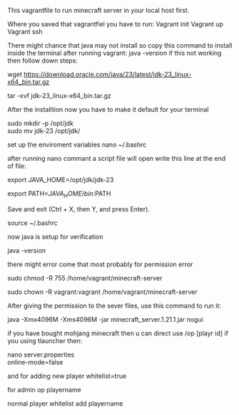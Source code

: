 This vagrantfile to run minecraft server in your local host first.

Where you saved that vagrantfiel you have to run: 
Vagrant init
Vagrant up
Vagrant ssh

There might chance that java may not install so copy this command to install inside the terminal after running vagrant:
java -version if this not working then follow down steps:

wget https://download.oracle.com/java/23/latest/jdk-23_linux-x64_bin.tar.gz 

tar -xvf jdk-23_linux-x64_bin.tar.gz                                        

After the installtion now you have to make it default for your terminal

sudo mkdir -p /opt/jdk      
sudo mv jdk-23 /opt/jdk/                                                                                                                                                            

set up the enviroment variables
nano ~/.bashrc

after running nano commant a script file will open write this line at the end of file:

export JAVA_HOME=/opt/jdk/jdk-23

export PATH=$JAVA_HOME/bin:$PATH

Save and exit (Ctrl + X, then Y, and press Enter).

source ~/.bashrc

now java is setup for verification

java -version

there might error come that most probably for permission error

sudo chmod -R 755 /home/vagrant/minecraft-server

sudo chown -R vagrant:vagrant /home/vagrant/minecraft-server

After giving the permission to the sever files, use this command to run it:

java -Xmx4096M -Xms4096M -jar minecraft_server.1.21.1.jar nogui

if you have bought mohjang minecraft then u can direct use /op [playr id] if you using tlauncher then:

nano server.properties                                                                                                                                                              
online-mode=false

and for adding new player 
whitelist=true

for admin 
op playername

normal player
whitelist add playername





